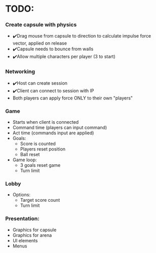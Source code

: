 # TODO: 

### Create capsule with physics
- ✔️Drag mouse from capsule to direction to calculate impulse force vector, applied on release
- ✔️Capsule needs to bounce from walls 
- ✔️Allow multiple characters per player (3 to start)

### Networking
- ️️✔️Host can create session
- ✔️Client can connect to session with IP
- Both players can apply force ONLY to their own "players"

### Game
- Starts when client is connected  
- Command time (players can input command)
- Act time (commands input are applied)
- Goals:
    - Score is counted
    - Players reset position
    - Ball reset
- Game loop:
    - 3 goals reset game
    - Turn limit

### Lobby
- Options:
    - Target score count 
    - Turn limit

### Presentation:
- Graphics for capsule
- Graphics for arena
- UI elements
- Menus
